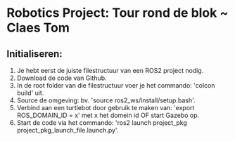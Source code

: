 # Robotics Project: Tour rond de blok ~ Claes Tom

## Initialiseren:
1. Je hebt eerst de juiste filestructuur van een ROS2 project nodig.
2. Download de code van Github.
3. In de root folder van die filestructuur voer je het commando: 'colcon build' uit.
4. Source de omgeving: bv. 'source ros2_ws/install/setup.bash'.
5. Verbind aan een turtlebot door gebruik te maken van: 'export ROS_DOMAIN_ID = x' met x het domein id OF start Gazebo op.
6. Start de code via het commando: 'ros2 launch project_pkg project_pkg_launch_file.launch.py'.
